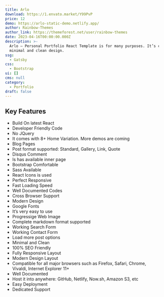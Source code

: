 ```yaml
---
title: Arlo
download: https://1.envato.market/Y99PvP
price: 12
demo: https://arlo-static-demo.netlify.app/
author: Rainbow-Themes
author_link: https://themeforest.net/user/rainbow-themes
date: 2023-04-16T00:00:00.000Z
description: >-
  Arlo – Personal Portfolio React Template is for many purposes. It’s creative,
  minimal and clean design.
ssg:
  - Gatsby
css:
  - Bootstrap
ui: []
cms: null
category:
  - Portfolio
draft: false
---
```

## Key Features

- Build On latest React
- Developer Friendly Code
- No JQuery
- It comes with 8+ Home Variation. More demos are coming
- Blog Pages
- Post format supported: Standard, Gallery, Link, Quote
- Disqus Comment
- Is has available inner page
- Bootstrap Comfortable
- Sass Available
- React Icons is used
- Perfect Responsive
- Fast Loading Speed
- Well Documented Codes
- Cross Browser Support
- Modern Design
- Google Fonts
- It’s very easy to use
- Progressige Web Image
- Complete markdown format supported
- Working Search Form
- Working Contact Form
- Load more post options
- Minimal and Clean
- 100% SEO Friendly
- Fully Responsive Layout
- Modern Design Layout
- Compatible for all major browsers such as Firefox, Safari, Chrome, Vivaldi, Internet Explorer 11+
- Well Documented
- Host it into anywhere: GitHub, Netlify, Now.sh, Amazon S3, etc
- Easy Deployment
- Dedicated Support
